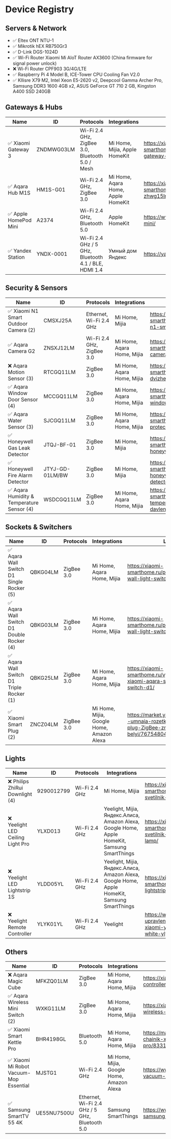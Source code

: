 # Device Registry

## Servers & Network

* ✅ Eltex ONT NTU-1
* ✅ Mikrotik hEX RB750Gr3
* ✅ D-Link DGS-1024D
* ✅ Wi-Fi Router Xiaomi Mi AIoT Router AX3600 (China firmware for signal power unlock)
* ❌ Wi-Fi Router CPF903 3G/4G/LTE
* ✅ Raspberry Pi 4 Model B, ICE-Tower CPU Cooling Fan V2.0
* ✅ Kllisre X79 M2, Intel Xeon E5-2620 v2, Deepcool Gamma Archer Pro, Samsung DDR3 1600 4GB x2, ASUS GeForce GT 710 2 GB, Kingston A400 SSD 240GB

## Gateways & Hubs

| Name | ID | Protocols | Integrations | Link | Comments |
| --- | --- | --- | --- | --- | --- |
| ✅ Xiaomi Gateway 3 | ZNDMWG03LM | Wi-Fi 2.4 GHz, ZigBee 3.0, Bluetooth 5.0 / Mesh | Mi Home, Mijia, Apple HomeKit | https://xiaomi-smarthome.ru/shlyuz-xiaomi-gateway-3/ | Lock firmware on v1.5.0_0102 for integration via https://github.com/AlexxIT/XiaomiGateway3 |
| ✅ Aqara Hub M1S | HM1S-G01 | Wi-Fi 2.4 GHz, ZigBee 3.0 | Mi Home, Aqara Home, Apple HomeKit | https://xiaomi-smarthome.ru/aqara-hub-m1s-zhwg15lm/ | - |
| ✅ Apple HomePod Mini | A2374 | Wi-Fi 2.4 GHz, Bluetooth 5.0 | Apple HomeKit | https://www.apple.com/homepod-mini/ | - |
| ✅ Yandex Station | YNDX-0001 | Wi-Fi 2.4 GHz / 5 GHz, Bluetooth 4.1 / BLE, HDMI 1.4 | Умный дом Яндекс | https://yandex.ru/alice/station/ | - |

## Security & Sensors

| Name | ID | Protocols | Integrations | Link | Comments |
| --- | --- | --- | --- | --- | --- |
| ✅ Xiaomi N1 Smart Outdoor Camera (2) | CMSXJ25A | Ethernet, Wi-Fi 2.4 GHz | Mi Home, Mijia | https://xiaomi-smarthome.ru/product/xiaobai-n1-smart-outdoor-camera/ | Wi-Fi Hotspot function |
| ✅ Aqara Camera G2 | ZNSXJ12LM | Wi-Fi 2.4 GHz, ZigBee 3.0 | Mi Home, Aqara Home, Mijia | https://xiaomi-smarthome.ru/aqara-smart-camera-g2/ | MQTT unsupported |
| ❌ Aqara Motion Sensor (3) | RTCGQ11LM | ZigBee 3.0 | Mi Home, Aqara Home, Mijia | https://xiaomi-smarthome.ru/datchik-dvizheniya-aqara/ | - |
| ✅ Aqara Window Door Sensor (4) | MCCGQ11LM | ZigBee 3.0 | Mi Home, Aqara Home, Mijia | https://xiaomi-smarthome.ru/product/aqara-window-door-sensor/ | - |
| ✅ Aqara Water Sensor (3) | SJCGQ11LM | ZigBee 3.0 | Mi Home, Aqara Home, Mijia | https://xiaomi-smarthome.ru/xiaomi-datchik-protechek/ | - |
| ✅ Honeywell Gas Leak Detector | JTQJ-BF-01 | ZigBee 3.0 | Mi Home, Mijia | https://xiaomi-smarthome.ru/product/mijia-honeywell-gas-leak-detector/ | - |
| ✅ Honeywell Fire Alarm Detector | JTYJ-GD-01LM/BW | ZigBee 3.0 | Mi Home, Mijia | https://xiaomi-smarthome.ru/product/mijia-honeywell-fire-alarm-detector/ | Battery CR123A |
| ✅ Aqara Humidity & Temperature Sensor (4) | WSDCGQ11LM | ZigBee 3.0 | Mi Home, Aqara Home, Mijia | https://xiaomi-smarthome.ru/datchik-temperatury-vlazhnosti-i-davleniya-aqara/ | - |

## Sockets & Switchers

| Name | ID | Protocols | Integrations | Link | Comments |
| --- | --- | --- | --- | --- | --- |
| ✅ Aqara Wall Switch D1 Single Rocker (5) | QBKG04LM | ZigBee 3.0 | Mi Home, Aqara Home, Mijia | https://xiaomi-smarthome.ru/product/aqara-wall-light-switch-one-button/ | No zero line |
| ✅ Aqara Wall Switch D1 Double Rocker (4) | QBKG03LM | ZigBee 3.0 | Mi Home, Aqara Home, Mijia | https://xiaomi-smarthome.ru/product/aqara-wall-light-switch-double-key/ | No zero line |
| ✅ Aqara Wall Switch D1 Triple Rocker (1) | QBKG25LM | ZigBee 3.0 | Mi Home, Aqara Home, Mijia | https://xiaomi-smarthome.ru/vyklyuchateli-xiaomi-aqara-smart-wall-switch-d1/ | No zero line |
| ✅ Xiaomi Smart Plug (2) | ZNCZ04LM | ZigBee 3.0 | Mi Home, Mijia, Google Home, Amazon Alexa | https://market.yandex.ru/product--umnaia-rozetka-xiaomi-smart-plug-ZigBee-zncz04lm-mi-belyi/767548040 | - |

## Lights

| Name | ID | Protocols | Integrations | Link | Comments |
| --- | --- | --- | --- | --- | --- |
| ❌ Philips ZhiRui Downlight (4) | 9290012799 | Wi-Fi 2.4 GHz | Mi Home, Mijia | https://xiaomi-smarthome.ru/tochechnyj-svetilnik-xiaomi-philips-zhirui/ | Parallel connection with zero line |
| ❌ Yeelight LED Ceiling Light Pro | YLXD013 | Wi-Fi 2.4 GHz | Yeelight, Mijia, Яндекс.Алиса, Amazon Alexa, Google Home, Apple HomeKit, Samsung SmartThings | https://xiaomi-smarthome.ru/potolochnyj-svetilnik-yeelight-led-ceiling-lamp/ | - |
| ❌ Yeelight LED Lightstrip 1S | YLDD05YL | Wi-Fi 2.4 GHz | Yeelight, Mijia, Яндекс.Алиса, Amazon Alexa, Google Home, Apple HomeKit, Samsung SmartThings | https://xiaomi-smarthome.ru/yeelight-led-lightstrip-plus/ | - |
| ❌ Yeelight Remote Controller | YLYK01YL | Wi-Fi 2.4 GHz | Yeelight | https://www.ozon.ru/product/pult-upravleniya-dlya-svetilnika-xiaomi-yeelight-remote-control-white-ylyk01yl-203853587 | - |

## Others

| Name | ID | Protocols | Integrations | Link | Comments |
| --- | --- | --- | --- | --- | --- |
| ❌ Aqara Magic Cube | MFKZQ01LM | ZigBee 3.0 | Mi Home, Aqara Home, Mijia | https://xiaomi-smarthome.ru/aqara-cube-controller/ | - |
| ✅ Aqara Wireless Mini Switch (2) | WXKG11LM | ZigBee 3.0 | Mi Home, Aqara Home, Mijia | https://xiaomi-smarthome.ru/aqara-wireless-switch/ | - |
| ✅ Xiaomi Smart Kettle Pro | BHR4198GL | Bluetooth 5.0 | Mi Home, Aqara Home, Mijia | https://market.yandex.ru/product--chainik-xiaomi-mi-smart-kettle-pro/833199025 | - |
| ✅ Xiaomi Mi Robot Vacuum-Mop Essential | MJSTG1 | Wi-Fi 2.4 GHz | Mi Home, Mijia, Google Home, Amazon Alexa | https://www.mi.com/ru/mi-robot-vacuum-mop-essential/ | - |
| ✅ Samsung SmartTV 55 4K | UE55NU7500U | Ethernet, Wi-Fi 2.4 GHz / 5 GHz, Bluetooth 5.0 | Samsung SmartThings | https://www.mvideo.ru/products/televizor-samsung-ue55nu7500u-10018553 | - |
